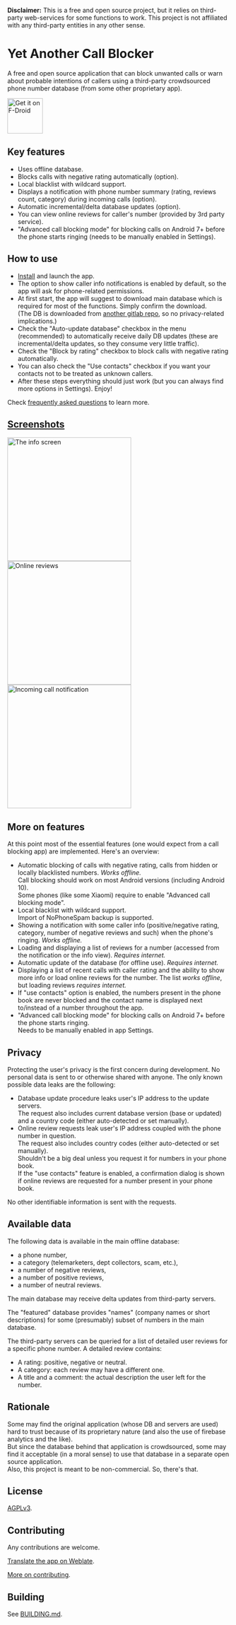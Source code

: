 **Disclaimer:** This is a free and open source project, but it relies on third-party web-services for some functions to work. This project is not affiliated with any third-party entities in any other sense.


# Yet Another Call Blocker

A free and open source application that can block unwanted calls or warn about probable intentions of callers using a third-party crowdsourced phone number database (from some other proprietary app).

[<img src="https://fdroid.gitlab.io/artwork/badge/get-it-on.png"
      alt="Get it on F-Droid"
      height="80">](https://f-droid.org/app/dummydomain.yetanothercallblocker)


## Key features

* Uses offline database.
* Blocks calls with negative rating automatically (option).
* Local blacklist with wildcard support.
* Displays a notification with phone number summary (rating, reviews count, category) during incoming calls (option).
* Automatic incremental/delta database updates (option).
* You can view online reviews for caller's number (provided by 3rd party service).
* "Advanced call blocking mode" for blocking calls on Android 7+ before the phone starts ringing (needs to be manually enabled in Settings).


## How to use

* [Install](https://f-droid.org/app/dummydomain.yetanothercallblocker) and launch the app.
* The option to show caller info notifications is enabled by default, so the app will ask for phone-related permissions.
* At first start, the app will suggest to download main database which is required for most of the functions. Simply confirm the download.  
  (The DB is downloaded from [another gitlab repo](https://gitlab.com/xynngh/YetAnotherCallBlocker_data), so no privacy-related implications.)
* Check the "Auto-update database" checkbox in the menu (recommended) to automatically receive daily DB updates (these are incremental/delta updates, so they consume very little traffic).
* Check the "Block by rating" checkbox to block calls with negative rating automatically.
* You can also check the "Use contacts" checkbox if you want your contacts not to be treated as unknown callers.
* After these steps everything should just work (but you can always find more options in Settings). Enjoy!

Check [frequently asked questions](FAQ.md) to learn more.


## [Screenshots](fastlane/metadata/android/en-US/images/phoneScreenshots/)

<img src="fastlane/metadata/android/en-US/images/phoneScreenshots/2.png" alt="The info screen" width="280"/>
<img src="fastlane/metadata/android/en-US/images/phoneScreenshots/3.png" alt="Online reviews" width="280"/>
<img src="fastlane/metadata/android/en-US/images/phoneScreenshots/4.png" alt="Incoming call notification" width="280"/>


## More on features

At this point most of the essential features (one would expect from a call blocking app) are implemented. Here's an overview:

* Automatic blocking of calls with negative rating, calls from hidden or locally blacklisted numbers. *Works offline.*  
  Call blocking should work on most Android versions (including Android 10).  
  Some phones (like some Xiaomi) require to enable "Advanced call blocking mode".
* Local blacklist with wildcard support.  
  Import of NoPhoneSpam backup is supported.
* Showing a notification with some caller info (positive/negative rating, category, number of negative reviews and such) when the phone's ringing. *Works offline.*
* Loading and displaying a list of reviews for a number (accessed from the notification or the info view). *Requires internet.*
* Automatic update of the database (for offline use). *Requires internet.*
* Displaying a list of recent calls with caller rating and the ability to show more info or load online reviews for the number. The list *works offline*, but loading reviews *requires internet.*
* If "use contacts" option is enabled, the numbers present in the phone book are never blocked and the contact name is displayed next to/instead of a number throughout the app.
* "Advanced call blocking mode" for blocking calls on Android 7+ before the phone starts ringing.  
  Needs to be manually enabled in app Settings.


## Privacy

Protecting the user's privacy is the first concern during development. No personal data is sent to or otherwise shared with anyone.
The only known possible data leaks are the following:

* Database update procedure leaks user's IP address to the update servers.  
  The request also includes current database version (base or updated)  
  and a country code (either auto-detected or set manually).
* Online review requests leak user's IP address coupled with the phone number in question.  
  The request also includes country codes (either auto-detected or set manually).  
  Shouldn't be a big deal unless you request it for numbers in your phone book.  
  If the "use contacts" feature is enabled, a confirmation dialog is shown if online reviews are requested for a number present in your phone book.

No other identifiable information is sent with the requests.


## Available data

The following data is available in the main offline database:

* a phone number,
* a category (telemarketers, dept collectors, scam, etc.),
* a number of negative reviews,
* a number of positive reviews,
* a number of neutral reviews.

The main database may receive delta updates from third-party servers.

The "featured" database provides "names" (company names or short descriptions) for some (presumably) subset of numbers in the main database.

The third-party servers can be queried for a list of detailed user reviews for a specific phone number.
A detailed review contains:

* A rating: positive, negative or neutral.
* A category: each review may have a different one.
* A title and a comment: the actual description the user left for the number.


## Rationale

Some may find the original application (whose DB and servers are used) hard to trust because of its proprietary nature (and also the use of firebase analytics and the like).  
But since the database behind that application is crowdsourced, some may find it acceptable (in a moral sense) to use that database in a separate open source application.  
Also, this project is meant to be non-commercial. So, there's that.


## License

[AGPLv3](https://www.gnu.org/licenses/agpl-3.0.en.html).  


## Contributing

Any contributions are welcome.

[Translate the app on Weblate](https://hosted.weblate.org/engage/yet-another-call-blocker/).

[More on contributing](CONTRIBUTING.md).


## Building

See [BUILDING.md](BUILDING.md).
